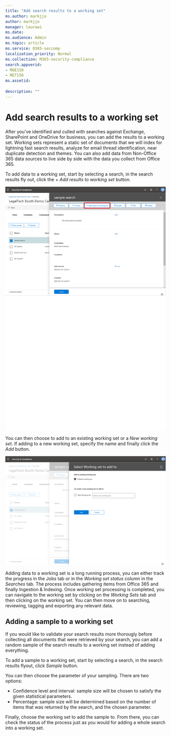 ```yaml
---
title: "Add search results to a working set"
ms.author: markjjo
author: markjjo
manager: laurawi
ms.date: 
ms.audience: Admin
ms.topic: article
ms.service: O365-seccomp
localization_priority: Normal
ms.collection: M365-security-compliance 
search.appverid: 
- MOE150
- MET150
ms.assetid: 

description: ""
---
```


# Add search results to a working set

After you've identified and culled with searches against Exchange, SharePoint and OneDrive for business, you can add the results to a working set. Working sets represent a static set of documents that we will index for lightning fast search results, analyze for email thread identification, near duplicate detection and themes.  You can also add data from Non-Office 365 data sources to live side by side with the data you collect from Office 365.

To add data to a working set, start by selecting a search, in the search results fly out, click the *+ Add results to working set* button.

![Adding data to a working set](../media/c1b4fc00-7a15-4587-b9b0-ce594bb02e4d.png)

You can then choose to add to an existing working set or a *New working set*.  If adding to a new working set, specify the name and finally click the *Add* button.

![Select a working set](../media/e8c6ab51-da8d-4c39-9b21-26bfdf453fb9.png)

Adding data to a working set is a long running process, you can either track the progress in the Jobs tab or in the *Working set status* column in the *Searches* tab.  The process includes gathering items from Office 365 and finally Ingestion & Indexing.  Once working set processing is completed, you can navigate to the working set by clicking on the *Working Sets* tab and then clicking on the working set.  You can then move on to searching, reviewing, tagging and exporting any relevant data.

## Adding a sample to a working set

If you would like to validate your search results more thorougly before collecting all documents that were retrieved by your search, you can add a random sample of the search results to a working set instead of adding everything.

To add a sample to a working set, start by selecting a search, in the search results flyout, click *Sample* button.

You can then choose the parameter of your sampling. There are two options:
- Confidence level and interval: sample size will be chosen to satisfy the given statistical parameters.
- Percentage: sample size will be determined based on the number of items that was returned by the search, and the chosen parameter.

Finally, choose the working set to add the sample to. From there, you can check the status of the process just as you would for adding a whole search into a working set. 